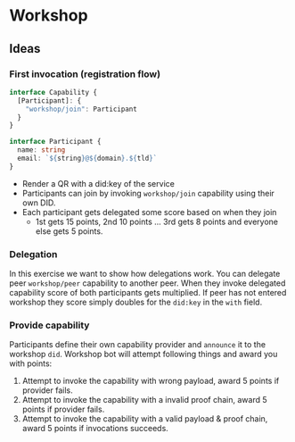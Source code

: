 # Workshop

## Ideas

### First invocation (registration flow)

```ts
interface Capability {
  [Participant]: {
    "workshop/join": Participant
  }
}

interface Participant {
  name: string
  email: `${string}@${domain}.${tld}`
}
```

- Render a QR with a did:key of the service
- Participants can join by invoking `workshop/join` capability using their
  own DID.
- Each participant gets delegated some score based on when they join
  - 1st gets 15 points, 2nd 10 points ... 3rd gets 8 points and everyone else gets 5 points.

### Delegation

In this exercise we want to show how delegations work. You can delegate peer `workshop/peer` capability to another peer. When they invoke delegated capability score of both participants gets multiplied. If peer has not entered workshop they score simply doubles for the `did:key` in the `with` field.

### Provide capability

Participants define their own capability provider and `announce` it to the workshop `did`. Workshop bot will attempt following things and award you with points:

1. Attempt to invoke the capability with wrong payload, award 5 points if provider fails.
2. Attempt to invoke the capability with a invalid proof chain, award 5 points if provider fails.
3. Attempt to invoke the capability with a valid payload & proof chain, award 5 points if invocations succeeds.
